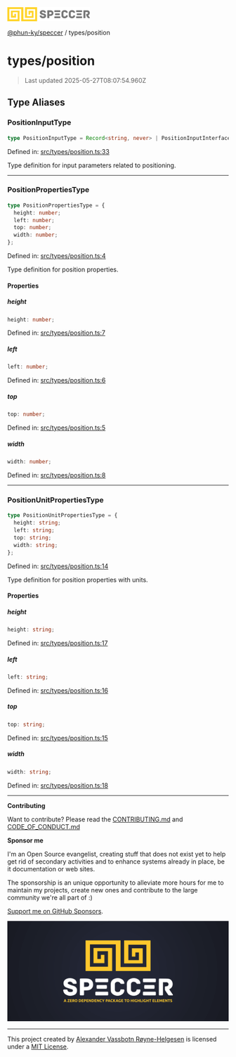 <div><img alt="SPECCER logo" src="https://raw.githubusercontent.com/phun-ky/speccer/main/public/logo-speccer-horizontal-colored-package.svg?raw=true" style="max-height:32px;"/></div>

[@phun-ky/speccer](../README.md) / types/position

# types/position

> Last updated 2025-05-27T08:07:54.960Z

## Type Aliases

### PositionInputType

```ts
type PositionInputType = Record<string, never> | PositionInputInterface;
```

Defined in:
[src/types/position.ts:33](https://github.com/phun-ky/speccer/blob/main/src/types/position.ts#L33)

Type definition for input parameters related to positioning.

---

### PositionPropertiesType

```ts
type PositionPropertiesType = {
  height: number;
  left: number;
  top: number;
  width: number;
};
```

Defined in:
[src/types/position.ts:4](https://github.com/phun-ky/speccer/blob/main/src/types/position.ts#L4)

Type definition for position properties.

#### Properties

##### height

```ts
height: number;
```

Defined in:
[src/types/position.ts:7](https://github.com/phun-ky/speccer/blob/main/src/types/position.ts#L7)

##### left

```ts
left: number;
```

Defined in:
[src/types/position.ts:6](https://github.com/phun-ky/speccer/blob/main/src/types/position.ts#L6)

##### top

```ts
top: number;
```

Defined in:
[src/types/position.ts:5](https://github.com/phun-ky/speccer/blob/main/src/types/position.ts#L5)

##### width

```ts
width: number;
```

Defined in:
[src/types/position.ts:8](https://github.com/phun-ky/speccer/blob/main/src/types/position.ts#L8)

---

### PositionUnitPropertiesType

```ts
type PositionUnitPropertiesType = {
  height: string;
  left: string;
  top: string;
  width: string;
};
```

Defined in:
[src/types/position.ts:14](https://github.com/phun-ky/speccer/blob/main/src/types/position.ts#L14)

Type definition for position properties with units.

#### Properties

##### height

```ts
height: string;
```

Defined in:
[src/types/position.ts:17](https://github.com/phun-ky/speccer/blob/main/src/types/position.ts#L17)

##### left

```ts
left: string;
```

Defined in:
[src/types/position.ts:16](https://github.com/phun-ky/speccer/blob/main/src/types/position.ts#L16)

##### top

```ts
top: string;
```

Defined in:
[src/types/position.ts:15](https://github.com/phun-ky/speccer/blob/main/src/types/position.ts#L15)

##### width

```ts
width: string;
```

Defined in:
[src/types/position.ts:18](https://github.com/phun-ky/speccer/blob/main/src/types/position.ts#L18)

---

**Contributing**

Want to contribute? Please read the
[CONTRIBUTING.md](https://github.com/phun-ky/speccer/blob/main/CONTRIBUTING.md)
and
[CODE_OF_CONDUCT.md](https://github.com/phun-ky/speccer/blob/main/CODE_OF_CONDUCT.md)

**Sponsor me**

I'm an Open Source evangelist, creating stuff that does not exist yet to help
get rid of secondary activities and to enhance systems already in place, be it
documentation or web sites.

The sponsorship is an unique opportunity to alleviate more hours for me to
maintain my projects, create new ones and contribute to the large community
we're all part of :)

[Support me on GitHub Sponsors](https://github.com/sponsors/phun-ky).

![Speccer banner, with logo and slogan: A zero dependency package to annotate or highlight elements](https://github.com/phun-ky/speccer/blob/main/public/speccer-banner.png?raw=true)

---

This project created by [Alexander Vassbotn Røyne-Helgesen](http://phun-ky.net)
is licensed under a [MIT License](https://choosealicense.com/licenses/mit/).
